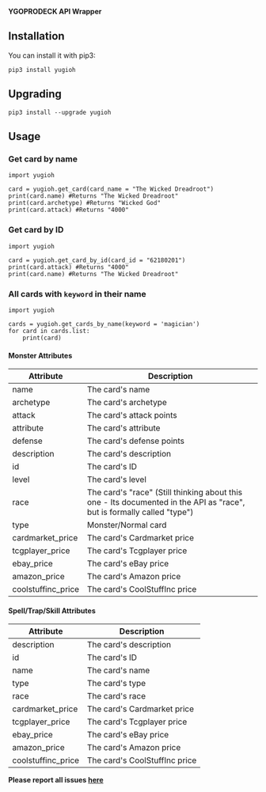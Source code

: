 **YGOPRODECK API Wrapper**

## Installation

You can install it with pip3:

    pip3 install yugioh

## Upgrading

    pip3 install --upgrade yugioh

## Usage

### Get card by name

```python3
import yugioh
    
card = yugioh.get_card(card_name = "The Wicked Dreadroot")
print(card.name) #Returns "The Wicked Dreadroot"
print(card.archetype) #Returns "Wicked God"
print(card.attack) #Returns "4000"
```

### Get card by ID

```python3
import yugioh
    
card = yugioh.get_card_by_id(card_id = "62180201")
print(card.attack) #Returns "4000"
print(card.name) #Returns "The Wicked Dreadroot"
```

### All cards with `keyword` in their name

```python3
import yugioh

cards = yugioh.get_cards_by_name(keyword = 'magician')
for card in cards.list:
    print(card)
```

#### Monster Attributes

Attribute | Description
------------ | -------------
name | The card's name
archetype | The card's archetype
attack | The card's attack points
attribute | The card's attribute
defense | The card's defense points
description | The card's description
id | The card's ID
level | The card's level
race | The card's "race" (Still thinking about this one - Its documented in the API as "race", but is formally called "type")
type | Monster/Normal card
cardmarket_price | The card's Cardmarket price
tcgplayer_price | The card's Tcgplayer price
ebay_price | The card's eBay price
amazon_price | The card's Amazon price
coolstuffinc_price | The card's CoolStuffInc price

#### Spell/Trap/Skill Attributes

Attribute | Description
------------ | -------------
description | The card's description
id | The card's ID
name | The card's name
type | The card's type
race | The card's race
cardmarket_price | The card's Cardmarket price
tcgplayer_price | The card's Tcgplayer price
ebay_price | The card's eBay price
amazon_price | The card's Amazon price
coolstuffinc_price | The card's CoolStuffInc price

**Please report all issues [here](https://github.com/ilikepyt/yugioh/issues)**
